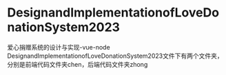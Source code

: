 # DesignandImplementationofLoveDonationSystem2023
爱心捐赠系统的设计与实现-vue-node
DesignandImplementationofLoveDonationSystem2023文件下有两个文件夹，分别是前端代码文件夹chen，后端代码文件夹zhong
